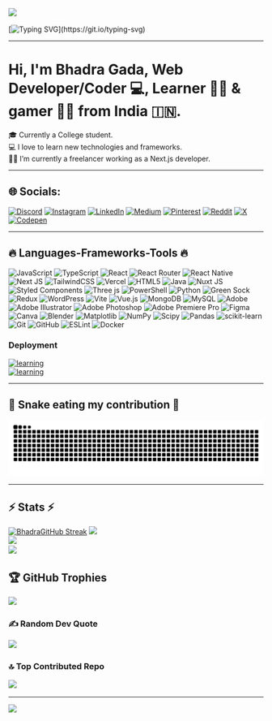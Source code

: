 ![](https://komarev.com/ghpvc/?username=bhadraagada)

[![Typing SVG](https://readme-typing-svg.demolab.com?font=Fira+Code&pause=1000&width=435&lines=Hi+There!!%F0%9F%91%8B;Myself+Bhadra!)](https://git.io/typing-svg)

---

# Hi, I'm Bhadra Gada, Web Developer/Coder 💻, Learner 👨‍💻 & gamer 🦸‍♂️ from India 🇮🇳.

🎓 Currently a College student.  
💻 I love to learn new technologies and frameworks.  
🧑‍💼 I’m currently a freelancer working as a Next.js developer.

---

## 🌐 Socials:

[![Discord](https://img.shields.io/badge/Discord-%237289DA.svg?logo=discord&logoColor=white)](https://discord.gg/afufM2rp)
[![Instagram](https://img.shields.io/badge/Instagram-%23E4405F.svg?logo=Instagram&logoColor=white)](https://instagram.com/bhadraagada)
[![LinkedIn](https://img.shields.io/badge/LinkedIn-%230077B5.svg?logo=linkedin&logoColor=white)](https://linkedin.com/in/Bhadra-Gada)
[![Medium](https://img.shields.io/badge/Medium-12100E?logo=medium&logoColor=white)](https://medium.com/@bhadragada)
[![Pinterest](https://img.shields.io/badge/Pinterest-%23E60023.svg?logo=Pinterest&logoColor=white)](https://pinterest.com/bhadra_1)
[![Reddit](https://img.shields.io/badge/Reddit-%23FF4500.svg?logo=Reddit&logoColor=white)](https://reddit.com/user/u/Previous_Comparsion6)
[![X](https://img.shields.io/badge/X-black.svg?logo=X&logoColor=white)](https://x.com/Bhadra2069457)
[![Codepen](https://img.shields.io/badge/Codepen-000000?style=for-the-badge&logo=codepen&logoColor=white)](https://codepen.io/Bhadra-design)

---

## 🔥 Languages-Frameworks-Tools 🔥

![JavaScript](https://img.shields.io/badge/javascript-%23323330.svg?style=for-the-badge&logo=javascript&logoColor=%23F7DF1E) ![TypeScript](https://img.shields.io/badge/typescript-%23007ACC.svg?style=for-the-badge&logo=typescript&logoColor=white) ![React](https://img.shields.io/badge/react-%2320232a.svg?style=for-the-badge&logo=react&logoColor=%2361DAFB) ![React Router](https://img.shields.io/badge/React_Router-CA4245?style=for-the-badge&logo=react-router&logoColor=white) ![React Native](https://img.shields.io/badge/react_native-%2320232a.svg?style=for-the-badge&logo=react&logoColor=%2361DAFB) ![Next JS](https://img.shields.io/badge/Next-black?style=for-the-badge&logo=next.js&logoColor=white) ![TailwindCSS](https://img.shields.io/badge/tailwindcss-%2338B2AC.svg?style=for-the-badge&logo=tailwind-css&logoColor=white)
![Vercel](https://img.shields.io/badge/vercel-%23000000.svg?style=for-the-badge&logo=vercel&logoColor=white) ![HTML5](https://img.shields.io/badge/html5-%23E34F26.svg?style=for-the-badge&logo=html5&logoColor=white) ![Java](https://img.shields.io/badge/java-%23ED8B00.svg?style=for-the-badge&logo=openjdk&logoColor=white) ![Nuxt JS](https://img.shields.io/badge/Nuxt-002E3B?style=for-the-badge&logo=nuxt.js&logoColor=#00DC82) ![Styled Components](https://img.shields.io/badge/styled--components-DB7093?style=for-the-badge&logo=styled-components&logoColor=white) ![Three js](https://img.shields.io/badge/threejs-black?style=for-the-badge&logo=three.js&logoColor=white) ![PowerShell](https://img.shields.io/badge/PowerShell-%235391FE.svg?style=for-the-badge&logo=powershell&logoColor=white) ![Python](https://img.shields.io/badge/python-3670A0?style=for-the-badge&logo=python&logoColor=ffdd54) ![Green Sock](https://img.shields.io/badge/green%20sock-88CE02?style=for-the-badge&logo=greensock&logoColor=white) ![Redux](https://img.shields.io/badge/redux-%23593d88.svg?style=for-the-badge&logo=redux&logoColor=white)
![WordPress](https://img.shields.io/badge/WordPress-%23117AC9.svg?style=for-the-badge&logo=WordPress&logoColor=white) ![Vite](https://img.shields.io/badge/vite-%23646CFF.svg?style=for-the-badge&logo=vite&logoColor=white) ![Vue.js](https://img.shields.io/badge/vue.js-%2335495e.svg?style=for-the-badge&logo=vuedotjs&logoColor=%234FC08D) ![MongoDB](https://img.shields.io/badge/MongoDB-%234ea94b.svg?style=for-the-badge&logo=mongodb&logoColor=white) ![MySQL](https://img.shields.io/badge/mysql-4479A1.svg?style=for-the-badge&logo=mysql&logoColor=white) ![Adobe](https://img.shields.io/badge/adobe-%23FF0000.svg?style=for-the-badge&logo=adobe&logoColor=white) ![Adobe Illustrator](https://img.shields.io/badge/adobe%20illustrator-%23FF9A00.svg?style=for-the-badge&logo=adobe%20illustrator&logoColor=white) ![Adobe Photoshop](https://img.shields.io/badge/adobe%20photoshop-%2331A8FF.svg?style=for-the-badge&logo=adobe%20photoshop&logoColor=white)
![Adobe Premiere Pro](https://img.shields.io/badge/Adobe%20Premiere%20Pro-9999FF.svg?style=for-the-badge&logo=Adobe%20Premiere%20Pro&logoColor=white) ![Figma](https://img.shields.io/badge/figma-%23F24E1E.svg?style=for-the-badge&logo=figma&logoColor=white) ![Canva](https://img.shields.io/badge/Canva-%2300C4CC.svg?style=for-the-badge&logo=Canva&logoColor=white) ![Blender](https://img.shields.io/badge/blender-%23F5792A.svg?style=for-the-badge&logo=blender&logoColor=white) ![Matplotlib](https://img.shields.io/badge/Matplotlib-%23ffffff.svg?style=for-the-badge&logo=Matplotlib&logoColor=black) ![NumPy](https://img.shields.io/badge/numpy-%23013243.svg?style=for-the-badge&logo=numpy&logoColor=white) ![Scipy](https://img.shields.io/badge/SciPy-%230C55A5.svg?style=for-the-badge&logo=scipy&logoColor=%white) ![Pandas](https://img.shields.io/badge/pandas-%23150458.svg?style=for-the-badge&logo=pandas&logoColor=white)
![scikit-learn](https://img.shields.io/badge/scikit--learn-%23F7931E.svg?style=for-the-badge&logo=scikit-learn&logoColor=white) ![Git](https://img.shields.io/badge/git-%23F05033.svg?style=for-the-badge&logo=git&logoColor=white) ![GitHub](https://img.shields.io/badge/github-%23121011.svg?style=for-the-badge&logo=github&logoColor=white) ![ESLint](https://img.shields.io/badge/ESLint-4B3263?style=for-the-badge&logo=eslint&logoColor=white) ![Docker](https://img.shields.io/badge/docker-%230db7ed.svg?style=for-the-badge&logo=docker&logoColor=white)

### Deployment

[![learning](https://skillicons.dev/icons?i=planetscale%2Cvercel%2Cnetlify)](https://skillicons.dev)  
[![learning](https://img.shields.io/badge/Log-Alert-ca3e54?labelColor=5512ca&style=for-the-badge)](https://www.logalert.app)

---

## 🐍 Snake eating my contribution 🐍

![snake](https://github.com/bhadraagada/bhadraagada/blob/output/github-contribution-grid-snake.svg)

---

## ⚡ Stats ⚡

[![BhadraGitHub Streak](https://streak-stats.demolab.com?user=bhadraagada&theme=dark&hide_border=true)](https://git.io/streak-stats)
![](https://github-readme-stats.vercel.app/api?username=bhadraagada&theme=dark&hide_border=false&include_all_commits=true&count_private=true)<br/>
![](https://github-readme-streak-stats.herokuapp.com/?user=bhadraagada&theme=dark&hide_border=false)<br/>
![](https://github-readme-stats.vercel.app/api/top-langs/?username=bhadraagada&theme=dark&hide_border=false&include_all_commits=true&count_private=true&layout=compact)

## 🏆 GitHub Trophies
![](https://github-profile-trophy.vercel.app/?username=bhadraagada&theme=onedark&no-frame=false&no-bg=false&margin-w=4)



### ✍️ Random Dev Quote
![](https://quotes-github-readme.vercel.app/api?type=horizontal&theme=radical)


### 🔝 Top Contributed Repo
![](https://github-contributor-stats.vercel.app/api?username=bhadraagada&limit=5&theme=dark&combine_all_yearly_contributions=true)

---
[![](https://visitcount.itsvg.in/api?id=bhadraagada&icon=0&color=0)](https://visitcount.itsvg.in)
